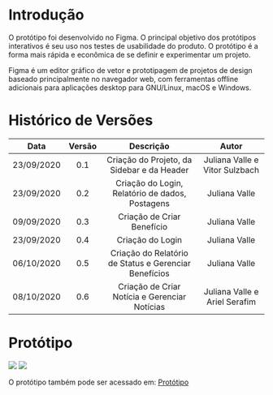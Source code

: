 # Introdução
O protótipo foi desenvolvido no Figma. O principal objetivo dos protótipos interativos é seu uso nos testes de usabilidade do produto. O protótipo é a forma mais rápida e econômica de se definir e experimentar um projeto.

Figma é um editor gráfico de vetor e prototipagem de projetos de design baseado principalmente no navegador web, com ferramentas offline adicionais para aplicações desktop para GNU/Linux, macOS e Windows.

# Histórico de Versões

|    Data    | Versão |                       Descrição                       |              Autor             |
|:----------:|:------:|:-----------------------------------------------------:|:------------------------------:|
| 23/09/2020 |   0.1  | Criação do Projeto, da Sidebar  e da Header           | Juliana Valle e Vitor Sulzbach |
| 23/09/2020 |   0.2  | Criação do Login, Relatório de dados, Postagens       |          Juliana Valle         |
| 09/09/2020 |   0.3  | Criação de Criar Benefício                            |          Juliana Valle         |
| 23/09/2020 |   0.4  | Criação do Login                                      |          Juliana Valle         |
| 06/10/2020 |   0.5  | Criação do Relatório de Status e Gerenciar Benefícios |          Juliana Valle         |
| 08/10/2020 |   0.6  | Criação de Criar Notícia e  Gerenciar Notícias        |  Juliana Valle e Ariel Serafim |

# Protótipo
![](https://j.gifs.com/VAEEgo.gif)
![](https://j.gifs.com/ZYLLqg.gif)

O protótipo também pode ser acessado em:
[Protótipo](https://www.figma.com/proto/hWBoi1yAKRQ9jswlBqUwDR/Vamos-Cuidar-Colors?node-id=336%3A695&scaling=contain)


